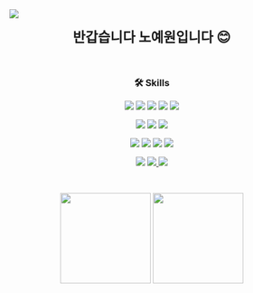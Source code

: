 <!-- 프로필 상단 -->
<img src="https://capsule-render.vercel.app/api?type=waving&color=auto&height=200&section=header&text=Yewon%27s%20GitHub&fontSize=30&fontColor=ffffff" />

<!-- 간단 인사 -->
<p align="center">
  <font size="5"><b>반갑습니다 노예원입니다 😊</b></font>
</p>

<br />

<!-- Skills -->
<h3 align="center">🛠 Skills</h3>

<p align="center">
  <img src="https://img.shields.io/badge/HTML5-E34F26?style=for-the-badge&logo=html5&logoColor=white" />
  <img src="https://img.shields.io/badge/CSS3-1572B6?style=for-the-badge&logo=CSS3&logoColor=white">
  <img src="https://img.shields.io/badge/JavaScript-F7DF1E?style=for-the-badge&logo=JavaScript&logoColor=white">
  <img src="https://img.shields.io/badge/TypeScript-3178C6?style=for-the-badge&logo=typescript&logoColor=white" />
  <img src="https://img.shields.io/badge/React-20232A?style=for-the-badge&logo=react&logoColor=61DAFB" />
</p>

<p align="center">
  <img src="https://img.shields.io/badge/Kotlin-7F52FF?style=for-the-badge&logo=Kotlin&logoColor=white">
  <img src="https://img.shields.io/badge/java-007396?style=for-the-badge&logo=OpenJDK&logoColor=white">
  <img src="https://img.shields.io/badge/C-00599C?style=for-the-badge&logo=c&logoColor=white" />
</p>

<p align="center">
  <img src="https://img.shields.io/badge/Kotlin-7F52FF?style=for-the-badge&logo=Kotlin&logoColor=white">
  <img src="https://img.shields.io/badge/java-007396?style=for-the-badge&logo=OpenJDK&logoColor=white">
  <img src="https://img.shields.io/badge/C-00599C?style=for-the-badge&logo=c&logoColor=white" />
  <img src="https://img.shields.io/badge/Python-3776AB?style=for-the-badge&logo=python&logoColor=white">
</p>

<p align="center">
  <img src="https://img.shields.io/badge/GitHub-100000?style=for-the-badge&logo=github&logoColor=white">
  <a href="https://velog.io/@yewonn" target="_blank">
    <img src="https://img.shields.io/badge/Velog-20C997?style=for-the-badge&logo=velog&logoColor=white" />
  </a>
  <a href="https://plump-puppy-194.notion.site/Yewon-Noh-11409c410066803bb038cabe9af7be72?source=copy_link" target="_blank">
    <img src="https://img.shields.io/badge/Portfolio-000000?style=for-the-badge&logo=notion&logoColor=white" />
  </a>
</p>

<br />

<!-- GitHub Stats + Most Used Languages -->
<p align="center">
  <img
  src="https://github-readme-stats.vercel.app/api/top-langs/?username=nyewon&langs_count=8&card_width=380&theme=default"
  height="160"
  />
  <img
  src="https://github-readme-stats.vercel.app/api?username=nyewon&show_icons=true&theme=default&rank_icon=default"
  height="160"
  />
</p>
